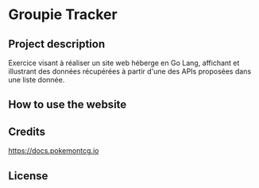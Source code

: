# Groupie Tracker
## Project description
Exercice visant à réaliser un site web héberge en Go Lang,
affichant et illustrant des données récupérées à partir d'une
des APIs proposées dans une liste donnée.

## How to use the website

## Credits
https://docs.pokemontcg.io

## License
